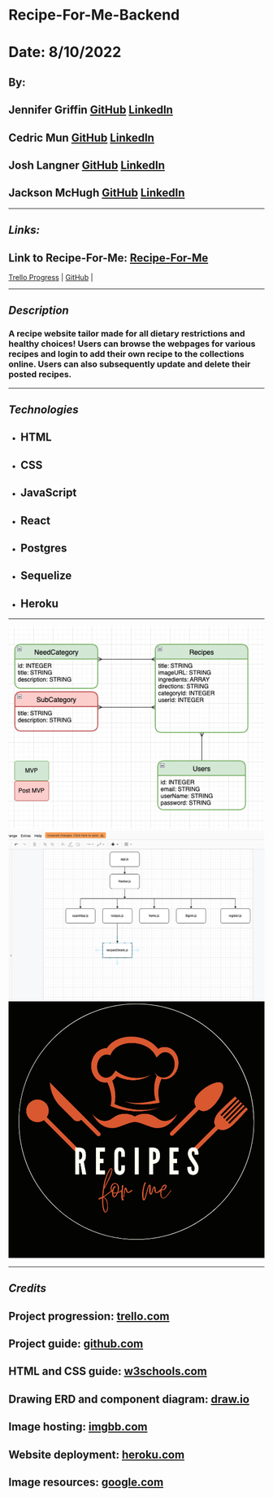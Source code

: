 # Recipe-For-Me-Backend

# Date: 8/10/2022

## By:

## Jennifer Griffin [GitHub](https://github.com/jengriffin) [LinkedIn](https://www.linkedin.com/in/jennifer-griffin-12/)

## Cedric Mun [GitHub](https://github.com/Aonmonomer) [LinkedIn](https://www.linkedin.com/in/cedricmun/)

## Josh Langner [GitHub](https://github.com/jlangner87) [LinkedIn](https://www.linkedin.com/in/josh-langner/)

## Jackson McHugh [GitHub](https://github.com/Jacksonmchugh) [LinkedIn](https://www.linkedin.com/in/jackson-mchugh/)

---

## **_Links:_**

## Link to Recipe-For-Me: [Recipe-For-Me]()

[Trello Progress](https://trello.com/b/DfpSJLep/recipes-for-me) | [GitHub](https://github.com/Aonmonomer/Recipe-For-Me-Backend) |

---

## **_Description_**

### A recipe website tailor made for all dietary restrictions and healthy choices! Users can browse the webpages for various recipes and login to add their own recipe to the collections online. Users can also subsequently update and delete their posted recipes.

---

## **_Technologies_**

- ## HTML
- ## CSS
- ## JavaScript
- ## React
- ## Postgres
- ## Sequelize
- ## Heroku

---

![ERD](ERD.png)
![ComponentDiagram](ComponentDiagram.png)
![Logo](Recipes_For_Me_Logo.png)

---

## **_Credits_**

## Project progression: [trello.com](https://trello.com/b/DfpSJLep/pern-application)

## Project guide: [github.com](https://github.com/Aonmonomer/Recipe-For-Me-Backend)

## HTML and CSS guide: [w3schools.com](https://www.w3schools.com/)

## Drawing ERD and component diagram: [draw.io](https://app.diagrams.net/)

## Image hosting: [imgbb.com](https://imgbb.com/)

## Website deployment: [heroku.com](https://dashboard.heroku.com)

## Image resources: [google.com](https://www.google.com/)
